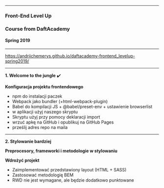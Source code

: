 - - -
### Front-End Level Up
### Course from DaftAcademy
#### Spring 2019

- - -

https://andriichemerys.github.io/daftacademy-frontend_levelup-spring2019/

- - -

**1. Welcome to the jungle** :heavy_check_mark:

**Konfiguracja projektu frontendowego**

* npm do instalacji paczek
* Webpack jako bundler (+html-webpack-plugin)
* Babel do kompilacji JS + @babel/preset-env + ustawienie browserlist
* w aplikacji użyj naszego skryptu
* Skryptu użyj przy pomocy deklaracji import
* wrzuć apkę na GitHub i opublikuj na GitHub Pages
* prześlij adres repo na maila

- - -
**2. Stylowanie bardziej** 

**Preprocesory, frameworki i metodologie w stylowaniu**

**Wdrożyć projekt**

* Zaimplementować przedstawiony layout (HTML + SASS)
* Zastosować metodologię BEM
* RWD nie jest wymagane, ale będzie dodatkowo punktowane

